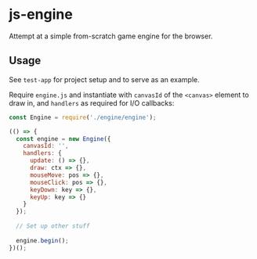 # js-engine

Attempt at a simple from-scratch game engine for the browser.


## Usage

See `test-app` for project setup and to serve as an example.

Require `engine.js` and instantiate with `canvasId` of the `<canvas>` element to draw in, and `handlers` as required for I/O callbacks:

```js
const Engine = require('./engine/engine');

(() => {
  const engine = new Engine({
    canvasId: '',
    handlers: {
      update: () => {},
      draw: ctx => {},
      mouseMove: pos => {},
      mouseClick: pos => {},
      keyDown: key => {},
      keyUp: key => {}
    }
  });
  
  // Set up other stuff
  
  engine.begin();
})();
```

